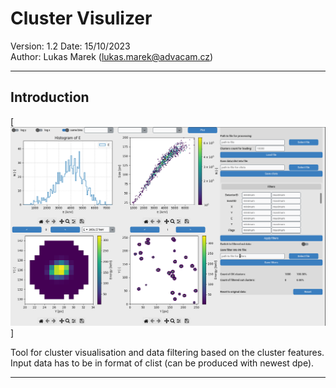 Cluster Visulizer
===============================================================
Version:            1.2
Date:               15/10/2023  
Author:             Lukas Marek (lukas.marek@advacam.cz)  

-------------------------------------------------------------------------------
Introduction
-------------------------------------------------------------------------------

[![](./fig/preview.png)]

Tool for cluster visualisation and data filtering based on the cluster features. 
Input data has to be in format of clist (can be produced with newest dpe).

-------------------------------------------------------------------------------